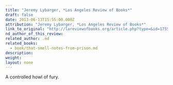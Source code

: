 ```yaml
---
title: "Jeremy Lybarger, *Los Angeles Review of Books*"
draft: false
date: 2013-06-13T15:55:00.000Z
attribution: "Jeremy Lybarger, *Los Angeles Review of Books*"
link_to_original: "http://lareviewofbooks.org/article.php?type=&id=1755&fulltext=1&media=#article-text-cutpoint"
nd_author_of_this_review:
related_author: .md
related_books:
  - book/that-smell-notes-from-prison.md
description:
weight:
layout: none
---
```

A controlled howl of fury.

